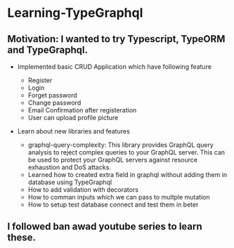 # Learning-TypeGraphql

## Motivation: I wanted to try Typescript, TypeORM and TypeGraphql. 

* Implemented basic CRUD Application which have following feature
    * Register
    * Login
    * Forget password
    * Change password
    * Email Confirmation after registeration
    * User can upload profile picture

* Learn about new libraries and features
    * graphql-query-complexity: This library provides GraphQL query analysis to reject complex queries to your GraphQL server. This can be used to protect your GraphQL servers against resource exhaustion and DoS attacks.
    * Learned how to created extra field in graphql without adding them in database using TypeGraphql
    * How to add validation with decorators
    * How to comman inputs which we can pass to multple mutation
    * How to setup test database connect and test them in beter
    








## I followed ban awad youtube series to learn these. 
